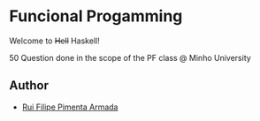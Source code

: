 # Funcional Progamming

Welcome to ~~Hell~~ Haskell!

50 Question done in the scope of the PF class @ Minho University

## Author
* [Rui Filipe Pimenta Armada](https://github.com/RuiArmada)